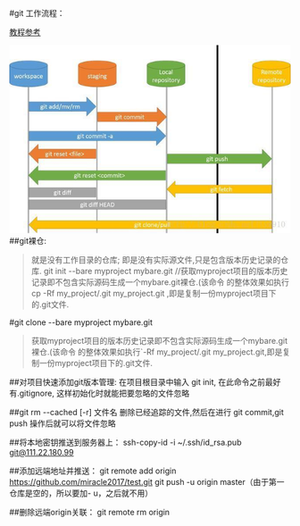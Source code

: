 #git 工作流程：

[教程参考](https://backlog.com/git-tutorial/cn/)

![](../../../images/git/git_flow.jpg)
##git裸仓:
>就是没有工作目录的仓库; 即是没有实际源文件,只是包含版本历史记录的仓库.
git init --bare myproject mybare.git    //获取myproject项目的版本历史记录即不包含实际源码生成一个mybare.git裸仓.(该命令
的整体效果如执行 cp -Rf my_project/.git my_project.git ,即是复制一份myproject项目下的.git文件.

#git clone --bare myproject mybare.git    
>获取myproject项目的版本历史记录即不包含实际源码生成一个mybare.git裸仓.(该命令
的整体效果如执行`-Rf my_project/.git my_project.git,即是复制一份myproject项目下的.git文件.

##对项目快速添加git版本管理: 在项目根目录中输入 git init, 在此命令之前最好有.gitignore, 这样初始化时就能把要忽略的文件忽略

##git rm --cached [-r] 文件名 
删除已经追踪的文件,然后在进行 git commit,git push 操作后就可以将文件忽略

##将本地密钥推送到服务器上：
    ssh-copy-id -i ~/.ssh/id_rsa.pub git@111.22.180.99

##添加远端地址并推送：
    git remote add origin https://github.com/miracle2017/test.git
    git push -u origin master（由于第一仓库是空的，所以要加- u，之后就不用）

##删除远端origin关联：
git remote rm origin


